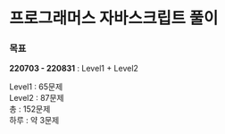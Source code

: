 # 프로그래머스 자바스크립트 풀이

### 목표
**220703 - 220831** : Level1 + Level2

Level1 : 65문제  
Level2 : 87문제  
총 : 152문제  
하루 : 약 3문제
